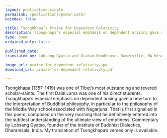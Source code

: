 ```yaml
---
layout: publication-single
permalink: /publications/poem/:path/
noindex: false

title: Tsongkhapa’s Praise for Dependent Relativity
description: Tsongkhapa’s especial emphasis on dependent arising gave a new turn to the interpretation of Buddhist philosophy, in particular to the philosophy of the Middle Way school.
type: poem
ordained_only: false
 
published_date: 
translated_by: Lobsang Gyatso and Graham Woodhouse. Somerville, MA Wisdom Publications, 2011

image_url: praise-for-dependent-relativity.jpg
download_url: praise-for-dependent-relativity.pdf

---
```


Tsongkhapa (1357-1419) was one of Tibet’s most outstanding and revered scholar-saints. The first Dalai Lama was one of his direct students. Tsongkhapa’s especial emphasis on dependent arising gave a new turn to the interpretation of Buddhist philosophy, in particular to the philosophy of the Middle Way school associated with Nagarjuna. That is first signalled in this poem, composed on the very morning that he definitively entered into the subtlest understanding of the ultimate view of emptiness. Commentary by Lobsang Gyatso, founder of the Institute of Buddhist Dialectics, Dharamsala, India. My translation of Tsongkhapa’s verses only is available.